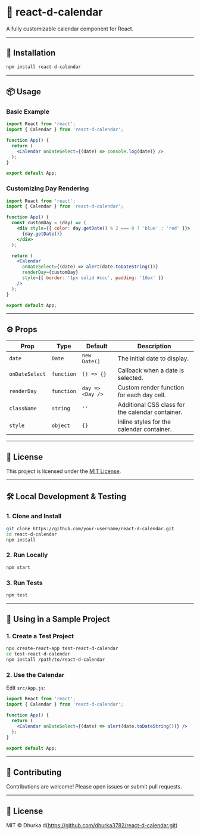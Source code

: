 # 📅 react-d-calendar

A fully customizable calendar component for React.

---

## 🚀 Installation

```bash
npm install react-d-calendar
```

---

## 📦 Usage

### Basic Example

```jsx
import React from 'react';
import { Calendar } from 'react-d-calendar';

function App() {
  return (
    <Calendar onDateSelect={(date) => console.log(date)} />
  );
}

export default App;
```

### Customizing Day Rendering

```jsx
import React from 'react';
import { Calendar } from 'react-d-calendar';

function App() {
  const customDay = (day) => (
    <div style={{ color: day.getDate() % 2 === 0 ? 'blue' : 'red' }}>
      {day.getDate()}
    </div>
  );

  return (
    <Calendar
      onDateSelect={(date) => alert(date.toDateString())}
      renderDay={customDay}
      style={{ border: '1px solid #ccc', padding: '10px' }}
    />
  );
}

export default App;
```

---

## ⚙️ Props

| Prop           | Type       | Default         | Description                                              |
|----------------|------------|-----------------|----------------------------------------------------------|
| `date`         | `Date`     | `new Date()`    | The initial date to display.                             |
| `onDateSelect` | `function` | `() => {}`      | Callback when a date is selected.                        |
| `renderDay`    | `function` | `day => <Day />`| Custom render function for each day cell.                |
| `className`    | `string`   | `''`            | Additional CSS class for the calendar container.         |
| `style`        | `object`   | `{}`            | Inline styles for the calendar container.                |

---

## 📝 License

This project is licensed under the [MIT License](./LICENSE).

---

## 🛠️ Local Development & Testing

### 1. Clone and Install

```bash
git clone https://github.com/your-username/react-d-calendar.git
cd react-d-calendar
npm install
```

### 2. Run Locally

```bash
npm start
```

### 3. Run Tests

```bash
npm test
```

---

## 🧪 Using in a Sample Project

### 1. Create a Test Project

```bash
npx create-react-app test-react-d-calendar
cd test-react-d-calendar
npm install /path/to/react-d-calendar
```

### 2. Use the Calendar

Edit `src/App.js`:

```jsx
import React from 'react';
import { Calendar } from 'react-d-calendar';

function App() {
  return (
    <Calendar onDateSelect={(date) => alert(date.toDateString())} />
  );
}

export default App;
```

---

## 🤝 Contributing

Contributions are welcome! Please open issues or submit pull requests.

---

## 📄 License

MIT © Dhurka d(https://github.com/dhurka3782/react-d-calendar.git)